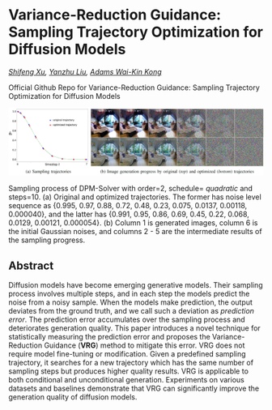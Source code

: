 # Variance-Reduction Guidance: Sampling Trajectory Optimization for Diffusion Models
*[Shifeng Xu](https://www.linkedin.com/in/shifeng-xu-a1b93517/), 
 [Yanzhu Liu](https://openreview.net/profile?id=~Yanzhu_Liu2), 
 [Adams Wai-Kin Kong](https://personal.ntu.edu.sg/AdamsKong/)*

Official Github Repo for Variance-Reduction Guidance: Sampling Trajectory Optimization for Diffusion Models

<img src="docs/fig_bedroom-compare-with-inter-steps.png" alt="">

Sampling process of DPM-Solver with order=2, schedule= *quadratic* and steps=10. 
(a) Original and optimized trajectories. 
The former has noise level sequence as 
{0.995, 0.97, 0.88, 0.72, 0.48, 0.23, 0.075, 0.0137, 0.00118, 0.000040}, and the latter has 
{0.991, 0.95, 0.86, 0.69, 0.45, 0.22, 0.068, 0.0129, 0.00121, 0.000054}. 
(b) Column 1 is generated images, column 6 is the initial Gaussian noises, 
and columns 2 - 5 are the intermediate results of the sampling progress. 

## Abstract
Diffusion models have become emerging generative models. 
Their sampling process involves multiple steps, 
and in each step the models predict the noise from a noisy sample. 
When the models make prediction, the output deviates from the ground truth, 
and we call such a deviation as *prediction error*. 
The prediction error accumulates over the sampling process and deteriorates generation quality. 
This paper introduces a novel technique for statistically measuring the prediction error 
and proposes the Variance-Reduction Guidance (**VRG**) method to mitigate this error. 
VRG does not require model fine-tuning or modification. 
Given a predefined sampling trajectory, it searches for a new trajectory 
which has the same number of sampling steps but produces higher quality results.
VRG is applicable to both conditional and unconditional generation. 
Experiments on various datasets and baselines demonstrate that 
VRG can significantly improve the generation quality of diffusion models. 


